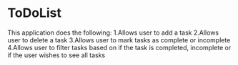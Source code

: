 # ToDoList
This application does the following:
1.Allows user to add a task
2.Allows user to delete a task
3.Allows user to mark tasks as complete or incomplete
4.Allows user to filter tasks based on if the task is completed, incomplete or if the user wishes to see all tasks
